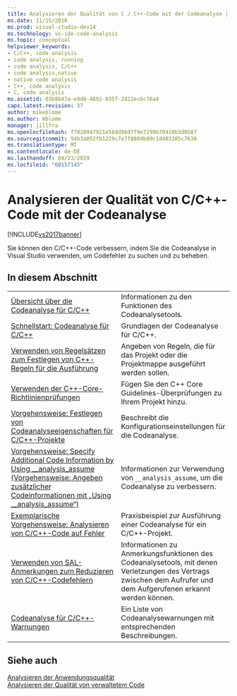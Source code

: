 ```yaml
---
title: Analysieren der Qualität von C / C++-Code mit der Codeanalyse | Microsoft-Dokumentation
ms.date: 11/15/2016
ms.prod: visual-studio-dev14
ms.technology: vs-ide-code-analysis
ms.topic: conceptual
helpviewer_keywords:
- C/C++, code analysis
- code analysis, running
- code analysis, C/C++
- code analysis,native
- native code analysis
- C++, code analysis
- C, code analysis
ms.assetid: 03b8b47a-e9d8-4692-835f-2d22ec6c76a4
caps.latest.revision: 37
author: mikeblome
ms.author: mblome
manager: jillfra
ms.openlocfilehash: f7820947921e584d96d7f9e7299b70410b3d0587
ms.sourcegitcommit: 94b3a052fb1229c7e7f8804b09c1d403385c7630
ms.translationtype: MT
ms.contentlocale: de-DE
ms.lasthandoff: 04/23/2019
ms.locfileid: "68157145"
---
```

# <a name="analyzing-cc-code-quality-by-using-code-analysis"></a>Analysieren der Qualität von C/C++-Code mit der Codeanalyse
[!INCLUDE[vs2017banner](../includes/vs2017banner.md)]

Sie können den C/C++-Code verbessern, indem Sie die Codeanalyse in Visual Studio verwenden, um Codefehler zu suchen und zu beheben.  
  
## <a name="in-this-section"></a>In diesem Abschnitt  
  
|||  
|-|-|  
|[Übersicht über die Codeanalyse für C/C++](../code-quality/code-analysis-for-c-cpp-overview.md)|Informationen zu den Funktionen des Codeanalysetools.|  
|[Schnellstart: Codeanalyse für C/C++](../code-quality/quick-start-code-analysis-for-c-cpp.md)|Grundlagen der Codeanalyse für C/C++.|  
|[Verwenden von Regelsätzen zum Festlegen von C++-Regeln für die Ausführung](../code-quality/using-rule-sets-to-specify-the-cpp-rules-to-run.md)|Angeben von Regeln, die für das Projekt oder die Projektmappe ausgeführt werden sollen.|  
|[Verwenden der C++-Core-Richtlinienprüfungen](../code-quality/using-the-cpp-core-guidelines-checkers.md)|Fügen Sie den C++ Core Guidelines-Überprüfungen zu Ihrem Projekt hinzu.|  
|[Vorgehensweise: Festlegen von Codeanalyseeigenschaften für C/C++-Projekte](../code-quality/how-to-set-code-analysis-properties-for-c-cpp-projects.md)|Beschreibt die Konfigurationseinstellungen für die Codeanalyse.|  
|[Vorgehensweise: Specify Additional Code Information by Using __analysis_assume (Vorgehensweise: Angeben zusätzlicher Codeinformationen mit „Using __analysis_assume“)](../code-quality/how-to-specify-additional-code-information-by-using-analysis-assume.md)|Informationen zur Verwendung von `__analysis_assume`, um die Codeanalyse zu verbessern.|  
|[Exemplarische Vorgehensweise: Analysieren von C/C++-Code auf Fehler](../code-quality/walkthrough-analyzing-c-cpp-code-for-defects.md)|Praxisbeispiel zur Ausführung einer Codeanalyse für ein C/C++-Projekt.|  
|[Verwenden von SAL-Anmerkungen zum Reduzieren von C/C++-Codefehlern](../code-quality/using-sal-annotations-to-reduce-c-cpp-code-defects.md)|Informationen zu Anmerkungsfunktionen des Codeanalysetools, mit denen Verletzungen des Vertrags zwischen dem Aufrufer und dem Aufgerufenen erkannt werden können.|  
|[Codeanalyse für C/C++-Warnungen](../code-quality/code-analysis-for-c-cpp-warnings.md)|Ein Liste von Codeanalysewarnungen mit entsprechenden Beschreibungen.|  
  
## <a name="see-also"></a>Siehe auch  
 [Analysieren der Anwendungsqualität](../code-quality/analyzing-application-quality-by-using-code-analysis-tools.md)   
 [Analysieren der Qualität von verwaltetem Code](../code-quality/analyzing-managed-code-quality-by-using-code-analysis.md)
